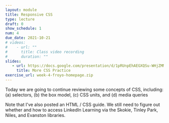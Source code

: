 ```yaml
---
layout: module
title: Responsive CSS
type: lecture
draft: 0
show_schedule: 1
num: 4
due_date: 2021-10-21
# videos: 
#    - url: ""
#      title: Class video recording
#      duration: ""
slides:
   - url: https://docs.google.com/presentation/d/1pRUnpEhAEGXQSu-WHjZMMZIINYLU4Cp_XAOwMtUn_xY/edit?usp=sharing
     title: More CSS Practice
exercise_url: week-4-froyo-homepage.zip
---
```


Today we are going to continue reviewing some concepts of CSS, including: (a) selectors, (b) the box model, (c) CSS units, and (d) media queries

Note that I've also posted an HTML / CSS guide. We still need to figure out whether and how to access LinkedIn Learning via the Skokie, Tinley Park, Niles, and Evanston libraries.